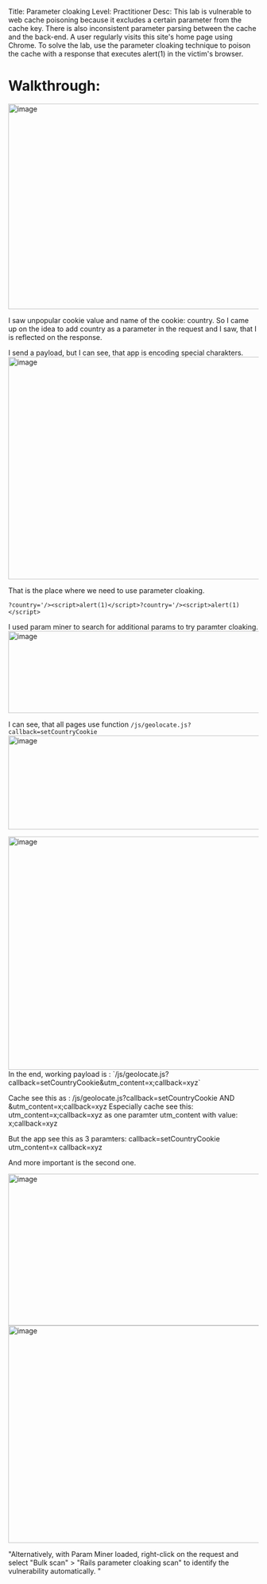 Title: Parameter cloaking
Level: Practitioner
Desc:  This lab is vulnerable to web cache poisoning because it excludes a certain parameter from the cache key. There is also inconsistent parameter parsing between the cache and the back-end. A user regularly visits this site's home page using Chrome.
To solve the lab, use the parameter cloaking technique to poison the cache with a response that executes alert(1) in the victim's browser. 

# Walkthrough:
<img width="1579" height="413" alt="image" src="https://github.com/user-attachments/assets/0e2edb3e-3e48-41bd-8bd1-93151904f248" />

I saw unpopular cookie value and name of the cookie: country. So I came up on the idea to add country as a parameter in the request and I saw, that I is reflected on the response.

I send a payload, but I can see, that app is encoding special charakters.
<img width="1586" height="447" alt="image" src="https://github.com/user-attachments/assets/e88e6c7a-7480-4c9c-b279-59f773d1f94f" />

That is the place where we need to use parameter cloaking.

`?country='/><script>alert(1)</script>?country='/><script>alert(1)</script> `

I used param miner to search for additional params to try paramter cloaking.
<img width="888" height="165" alt="image" src="https://github.com/user-attachments/assets/598dc917-8601-4c95-b303-36bd41b68e34" />


I can see, that all pages use function `/js/geolocate.js?callback=setCountryCookie`
<img width="1297" height="189" alt="image" src="https://github.com/user-attachments/assets/3931ca1d-378a-4a36-a07e-28eb5bb4c391" />

<img width="1546" height="469" alt="image" src="https://github.com/user-attachments/assets/2b76cc1a-b9cc-497e-90fa-e20c14460d27" />
In the end, working payload is : `/js/geolocate.js?callback=setCountryCookie&utm_content=x;callback=xyz`

Cache see this as : /js/geolocate.js?callback=setCountryCookie  AND  &utm_content=x;callback=xyz
Especially cache see this: utm_content=x;callback=xyz as one paramter utm_content with value: x;callback=xyz

But the app see this as 3 paramters: 
callback=setCountryCookie
utm_content=x
callback=xyz

And more important is the second one.

<img width="1185" height="305" alt="image" src="https://github.com/user-attachments/assets/187333ae-e522-4809-b6ff-714bd2f07acd" />


<img width="1337" height="437" alt="image" src="https://github.com/user-attachments/assets/f1f51885-9699-470b-92dc-c8fa8d6ec9a1" />


"Alternatively, with Param Miner loaded, right-click on the request and select "Bulk scan" > "Rails parameter cloaking scan" to identify the vulnerability automatically. "
